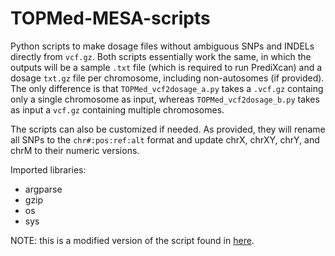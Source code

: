 # TOPMed-MESA-scripts

Python scripts to make dosage files without ambiguous SNPs and INDELs directly from `vcf.gz`. Both scripts essentially work the same, in which the outputs will be a sample `.txt` file (which is required to run PrediXcan) and a dosage `txt.gz` file per chromosome, including non-autosomes (if provided). The only difference is that `TOPMed_vcf2dosage_a.py` takes a `.vcf.gz` containg only a single chromosome as input, whereas `TOPMed_vcf2dosage_b.py` takes as input a `vcf.gz` containing multiple chromosomes. 

The scripts can also be customized if needed. As provided, they will rename all SNPs to the `chr#:pos:ref:alt` format and update chrX, chrXY, chrY, and chrM to their numeric versions.

Imported libraries:
* argparse
* gzip
* os
* sys

NOTE: this is a modified version of the script found in [here](https://github.com/WheelerLab/DivPop/blob/85100c2a41e2022e1e684e165980c3e9868db925/GWAS_QC/03_UMich_vcf2px_noambig_singlesnp.py).
